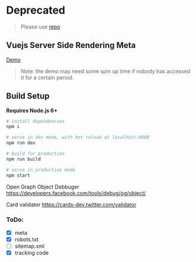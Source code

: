 # Deprecated

> Please use [repo](https://github.com/daliborgogic/vue-meta)

## Vuejs Server Side Rendering Meta

[Demo](https://vuejs-ssr-meta-jxpcrsfdul.now.sh/)

> Note: the demo may need some spin up time if nobody has accessed it for a certain period.

## Build Setup

**Requires Node.js 6+**

``` bash
# install dependencies
npm i

# serve in dev mode, with hot reload at localhost:8080
npm run dev

# build for production
npm run build

# serve in production mode
npm start
```

Open Graph Object Debbuger
https://developers.facebook.com/tools/debug/og/object/

Card validator
https://cards-dev.twitter.com/validator

### ToDo:

- [x] meta
- [x] robots.txt
- [ ] sitemap.xml
- [x] tracking code
